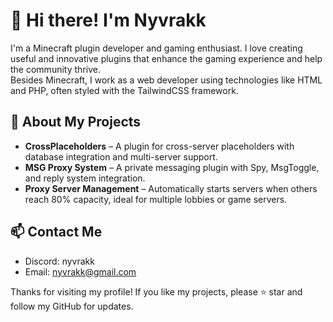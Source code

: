 # 👋 Hi there! I'm Nyvrakk

I'm a Minecraft plugin developer and gaming enthusiast. I love creating useful and innovative plugins that enhance the gaming experience and help the community thrive.  
Besides Minecraft, I work as a web developer using technologies like HTML and PHP, often styled with the TailwindCSS framework.

## 🔧 About My Projects

- **CrossPlaceholders** – A plugin for cross-server placeholders with database integration and multi-server support.  
- **MSG Proxy System** – A private messaging plugin with Spy, MsgToggle, and reply system integration.  
- **Proxy Server Management** – Automatically starts servers when others reach 80% capacity, ideal for multiple lobbies or game servers.

## 📫 Contact Me

- Discord: nyvrakk  
- Email: [nyvrakk@gmail.com](mailto:nyvrakk@gmail.com)  

Thanks for visiting my profile! If you like my projects, please ⭐ star and follow my GitHub for updates.
